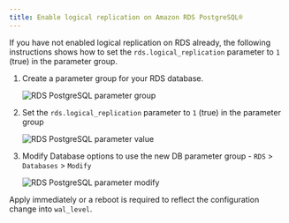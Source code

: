 ```yaml
---
title: Enable logical replication on Amazon RDS PostgreSQL®
---
```


If you have not enabled logical replication on RDS already, the
following instructions shows how to set the `rds.logical_replication`
parameter to `1` (true) in the parameter group.

1.  Create a parameter group for your RDS database.

    ![RDS PostgreSQL parameter group](/images/products/postgresql/migrate-rds-pg-parameter-group.png)

2.  Set the `rds.logical_replication` parameter to `1` (true) in the
    parameter group

    ![RDS PostgreSQL parameter value](/images/products/postgresql/migrate-rds-pg-parameter-value.png)

3.  Modify Database options to use the new DB parameter group - `RDS`
    \> `Databases` \> `Modify`

    ![RDS PostgreSQL parameter modify](/images/products/postgresql/migrate-rds-pg-parameter-modify.png)

Apply immediately or a reboot is required to reflect the configuration change into `wal_level`.
